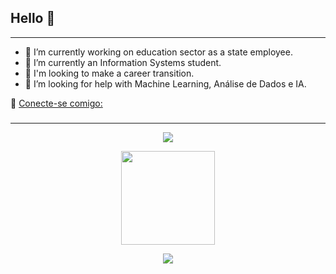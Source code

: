 ## Hello 👋
--------
 - 🔭 I’m currently working on education sector as a state employee.
 - 🌱 I’m currently an Information Systems student.
 - 👯 I'm looking to make a career transition.
 - 🤔 I’m looking for help with Machine Learning, Análise de Dados e IA.


🔗 [Conecte-se comigo:](www.linkedin.com/in/liliane-shimizo-372970a4) 

###
--------
<p align="center">
<img src=https://github-readme-stats.vercel.app/api?username=LS1981&show_icons=true&theme=radical="50px">
</p>

<p align="center">
<img src="https://github-readme-stats-lohhans.vercel.app/api/top-langs/?username=LS1981&layout=compact&hide=Tex,VHDL,Jupyter%20Notebookk&theme=dark" height="150" />
</p>


<p align="center">
<img src="https://avatars.githubusercontent.com/u/106643709?s=280&v=4" widht="50px">
</p>


